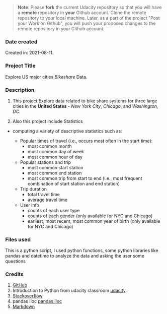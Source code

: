 >**Note**: Please **fork** the current Udacity repository so that you will have a **remote** repository in **your** Github account. Clone the remote repository to your local machine. Later, as a part of the project "Post your Work on Github", you will push your proposed changes to the remote repository in your Github account.

### Date created
Created in: 2021-08-11.

### Project Title
Explore US major cities *Bikeshare* Data.

### Description
1. This project Explore data related to bike share systems for three large cities in the **United States** - *New York City*, *Chicago*, and *Washington, DC*.

2. Also this project include Statistics 
* computing a variety of descriptive statistics such as:

    - Popular times of travel (i.e., occurs most often in the start time):
        * most common month
        * most common day of week
        * most common hour of day
    -  Popular stations and trip
        * most common start station
        * most common end station
        * most common trip from start to end (i.e., most frequent combination of start station and end station)
    - Trip duration
        * total travel time
        * average travel time
    - User info
        * counts of each user type
        * counts of each gender (only available for NYC and Chicago)
        * earliest, most recent, most common year of birth (only available for NYC and Chicago)

### Files used
This is a python script, I used python functions, some python libraries like pandas and datetime to analyze the data and asking the user some questions

### Credits

1. [GitHub](http://github.com)
2. Introduction to Python from udacity classroom [udacity](https://www.udacity.com/).
3. [Stackoverflow](https://stackoverflow.com)
4. pandas Iloc [pandas Iloc](https://pandas.pydata.org/pandas-docs/stable/reference/api/pandas.DataFrame.iloc.html#pandas-dataframe-iloc)
5. [Markdown](https://www.markdownguide.org/basic-syntax/)





